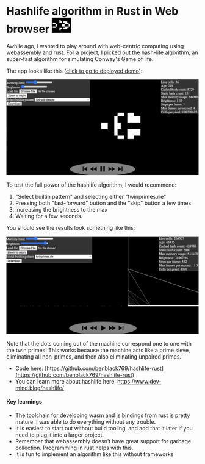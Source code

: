 # Hashlife algorithm in Rust in Web browser <img src="docs/hashlife_splash.png" width=50px/>

Awhile ago, I wanted to play around with web-centric computing using webassembly and rust. For a project, I picked out the hash-life algorithm, an super-fast algorithm for simulating Conway's Game of life. 

The app looks like this (<a href="https://benblack769.github.io/hashlife-rust/" target="_blank" rel="noopener noreferrer">click to go to deployed demo</a>):

<a href="https://benblack769.github.io/hashlife-rust/" target="_blank" rel="noopener noreferrer">
<img src="./docs/full_app_screenshot.png" alt="full_app_screenshot"/>
</a>

To test the full power of the hashlife algorithm, I would recommend:

1. "Select builtin pattern" and selecting either "twinprimes.rle"
2. Pressing both "fast-forward" button and the "skip" button a few times
3. Increasing the brightness to the max
4. Waiting for a few seconds.

You should see the results look something like this:

![twinprimes-screenshot](./docs/twinprimes.png)

Note that the dots coming out of the machine correspond one to one with the twin primes! This works because the machine acts like a prime sieve, eliminating all non-primes, and then also eliminating unpaired primes.

* Code here: [https://github.com/benblack769/hashlife-rust](https://github.com/benblack769/hashlife-rust)
* You can learn more about hashlife here: https://www.dev-mind.blog/hashlife/ 


#### Key learnings

* The toolchain for developing wasm and js bindings from rust is pretty mature. I was able to do everything without any trouble. 
* It is easiest to start out without build tooling, and add that it later if you need to plug it into a larger project.
* Remember that webassembly doesn't have great support for garbage collection. Programming in rust helps with this.
* It is fun to implement an algorithm like this without frameworks



